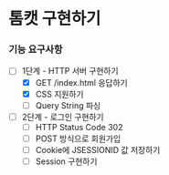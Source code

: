# 톰캣 구현하기

### 기능 요구사항

- [ ] 1단계 - HTTP 서버 구현하기
    - [x] GET /index.html 응답하기
    - [x] CSS 지원하기
    - [ ] Query String 파싱

- [ ] 2단계 - 로그인 구현하기
    - [ ] HTTP Status Code 302
    - [ ] POST 방식으로 회원가입
    - [ ] Cookie에 JSESSIONID 값 저장하기
    - [ ] Session 구현하기
